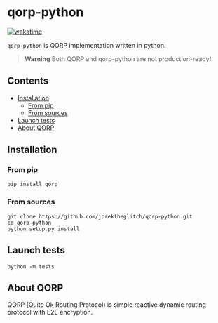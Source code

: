 # qorp-python

[![wakatime](https://wakatime.com/badge/github/jorektheglitch/qorp-python.svg)](https://wakatime.com/badge/github/jorektheglitch/qorp-python)

`qorp-python` is QORP implementation written in python.

> **Warning**
> Both QORP and qorp-python are not production-ready!

## Contents

- [Installation](#installation)
  - [From pip](#from-pip)
  - [From sources](#from-sources)
- [Launch tests](#launch-tests)
- [About QORP](#about-qorp)

## Installation

### From pip

```shell
pip install qorp
```

### From sources

```shell
git clone https://github.com/jorektheglitch/qorp-python.git
cd qorp-python
python setup.py install
```

## Launch tests

```shell
python -m tests
```

## About QORP

QORP (Quite Ok Routing Protocol) is simple reactive dynamic routing protocol with E2E encryption.
